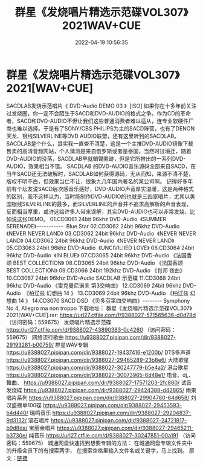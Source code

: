 ﻿---
title: 群星《发烧唱片精选示范碟VOL307》2021WAV+CUE
date: 2022-04-19 10:56:35
categories: 试音碟、非卖品、发烧碟
tags: 纯音雅乐
---
# 群星《发烧唱片精选示范碟VOL307》2021[WAV+CUE]

SACDLAB发烧示范唱片《 DVD-Audio DEMO
03 》  [ISO]
如果你在十多年前关注过发烧圈，你一定不会陌生于SACD和DVD-AUDIO的格式之争。作为CD的革命者，SACD和DVD-AUDIO不但让我们这些普通消费者难以适从，连专业软硬件厂商也难以选择。于是有了SONY/CBS
PHILIPS为主的SACD阵营，也有了DENON天龙、银线SILVERLINE等DVD
AUDIO联盟，还有这里听到的SACDLAB。
SACDLAB是个什么，其实我一直查不清楚，这是一个主推DVD-AUDIO镜像下载售卖的高清音频网站，个人猜测是来自俄罗斯或者是泰国，当然时过境迁，随着DVD-AUDIO的没落，SACDLAB早就銷聲匿跡，但是它所推出的一系列DVD-AUDIO，效果相当不错。
SACDLAB
的DVD-AUDIO音乐源码全部来自SACD，在当年SACD还无法破解时，SACDLAB如何获得源码，无从而知，来源不清不楚，版权不明不白，但效果当仁不让，很象九几年国内著名的某公司啊。
记得好多年前有个坛友说SACD层次感音乐感好，DVD-AUDIO声音厚实温暖，这是两种格式的区别，我不这样认为，当时能制作DVD-AUDIO的也就是三四家唱片，尤其以美国银线SILVERLINE的最多，而SILVERLINE的声音并不追求高解析的声音表现，反而相当厚重，或许这给许多人带来误解，其实DVD-AUDIO也可以非常发烧，比如说这张DEMO。
01.CD3061
24bit 96khz DVD-Audio  《SUMMER
SERENADE》-----------  Blue Star
02.CD3062 24bit 96khz
DVD-Audio  《NEVER NEVER LAND》
03.CD3062 24bit 96khz
DVD-Audio  《NEVER NEVER LAND》
04.CD3062 24bit 96khz
DVD-Audio  《NEVER NEVER LAND》
05.CD3063
24bit 96khz DVD-Audio  《UNCIVILIIED
LOVE》
06.CD3064
24bit 96khz DVD-Audio  《IN
BLUE》
07.CD3065
24bit 96khz DVD-Audio 《法国香颂 BEST
COLLECTION》
08.CD3065
24bit 96khz DVD-Audio 《法国香颂 BEST
COLLECTION》
09.CD3066
24bit 192khz DVD-Audio 《肖邦 夜曲》
10.CD3067
24bit 96khz DVD-Audio
SACDLAB 示范碟
11.CD3068
24bit 96khz DVD-Audio 《雷克曼尼诺夫 第3交响曲》
12.CD3069
24bit 96khz DVD-Audio  《柏辽兹 幻想曲
14 》
13.CD3069
24bit 96khz DVD-Audio 《柏辽兹 幻想曲 14 》
14.CD3070
SACD DSD 《贝多芬第四交响曲》--------
Symphony No 4, Allegro ma non troppo
下载地址：
群星《发烧唱片精选示范碟VOL307》2021[WAV+CUE].rar: https://url27.ctfile.com/f/9388027-571565636-d0d78d
（访问密码：559675）
发烧唱片精选示范碟
https://url27.ctfile.com/d/9388027-43890383-0c4260
（访问密码：559675）
网络流行歌曲
https://u9388027.pipipan.com/dir/9388027-29193281-b00759/
群星WAV专辑
https://u9388027.pipipan.com/dir/9388027-19437416-e1200b/
DTS多声道
https://u9388027.pipipan.com/dir/9388027-29465289-23b8e6/
大陆歌星
https://u9388027.pipipan.com/dir/9388027-30247779-b5e4a2/
港台歌星
https://u9388027.pipipan.com/dir/9388027-30073965-6d48e1/
电音、dj,、舞曲、
https://u9388027.pipipan.com/dir/9388027-17571203-2fc860/
试音发烧碟
https://u9388027.pipipan.com/dir/9388027-29424388-d42865/
雨果唱片系列
https://u9388027.pipipan.com/dir/9388027-29904760-64d658/
刘汉盛榜单100碟
https://u9388027.pipipan.com/dir/9388027-29453593-b4d440/
瑞鸣音乐
https://u9388027.pipipan.com/dir/9388027-29204837-9d3132/
滚石唱片
https://u9388027.pipipan.com/dir/9388027-24721817-b9d8da/
宝丽金唱片
https://u9388027.pipipan.com/dir/9388027-29465211-b3730e/
纯音乐
https://url27.ctfile.com/d/9388027-30247851-00a191
（访问密码：559675）
城通网盘快速找到想要专辑的方法：
在城通网盘专辑文件夹中的升级会员下的有搜索两字，
在搜索空格里输入文件名或关键字，马上找到。
原文：[链接](https://blog.sina.com.cn/s/blog_1647c7e7601030wqo.html)